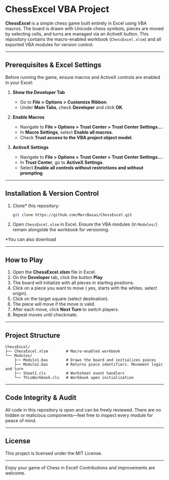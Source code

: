 # ChessExcel VBA Project

**ChessExcel** is a simple chess game built entirely in Excel using VBA macros. The board is drawn with Unicode chess symbols, pieces are moved by selecting cells, and turns are managed via an ActiveX button. This repository contains the macro-enabled workbook (`ChessExcel.xlsm`) and all exported VBA modules for version control.

---

## Prerequisites & Excel Settings

Before running the game, ensure macros and ActiveX controls are enabled in your Excel:

1. **Show the Developer Tab**  
   - Go to **File > Options > Customize Ribbon**.  
   - Under **Main Tabs**, check **Developer** and click **OK**.

2. **Enable Macros**
   - Navigate to **File > Options > Trust Center > Trust Center Settings…**.  
   - In **Macro Settings**, select **Enable all macros**.  
   - Check **Trust access to the VBA project object model**.

4. **ActiveX Settings**
   - Navigate to **File > Options > Trust Center > Trust Center Settings…**.  
   - In **Trust Center**, go to **ActiveX Settings**.  
   - Select **Enable all controls without restrictions and without prompting**.

---

## Installation & Version Control

1. Clone* this repository:  
   ```bash
   git clone https://github.com/MarcBasas/ChessExcel.git
   ```  
2. Open `ChessExcel.xlsm` in Excel. Ensure the VBA modules (in `Modules/`) remain alongside the workbook for versioning.

*You can also download

---

## How to Play

1. Open the **ChessExcel.xlsm** file in Excel.  
2. On the **Developer** tab, click the button **Play** 
3. The board will initialize with all pieces in starting positions.  
4. Click on a piece you want to move ( yes, starts with the whites. select origin).  
5. Click on the target square (select destination).  
6. The piece will move if the move is valid.  
7. After each move, click **Next Turn** to switch players.  
8. Repeat moves until checkmate.

---

## Project Structure

```
ChessExcel/
├── ChessExcel.xlsm        # Macro-enabled workbook
└── Modules/
    ├── Module1.bas        # Draws the board and initializes pieces
    ├── Module2.bas        # Returns piece identifiers. Movement logic and turn 
    ├── Sheet1.cls         # Worksheet event handlers
    └── ThisWorkbook.cls   # Workbook open initialization
```

---

## Code Integrity & Audit

All code in this repository is open and can be freely reviewed. There are no hidden or malicious components—feel free to inspect every module for peace of mind.

---

## License

This project is licensed under the MIT License.

---

Enjoy your game of Chess in Excel! Contributions and improvements are welcome.
